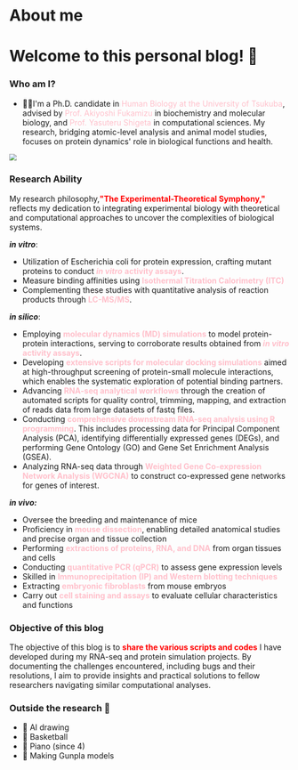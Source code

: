 # About me


# Welcome to this personal blog! :wave:



### Who am I?
* :man_scientist:I'm a Ph.D. candidate in <span style="color:pink;">Human Biology at the University of Tsukuba</span>, advised by <span style="color:pink;">Prof. Akiyoshi Fukamizu</span> in biochemistry and molecular biology, and <span style="color:pink;">Prof. Yasuteru Shigeta</span> in computational sciences. My research, bridging atomic-level analysis and animal model studies, focuses on protein dynamics' role in biological functions and health.

  

<img src="https://s2.loli.net/2024/02/07/HmLKsOu7BInCzvf.png" style="zoom:80%;" />

### Research Ability

My research philosophy,**<span style="color:red;">"The Experimental-Theoretical Symphony,"</span>**  reflects my dedication to integrating experimental biology with theoretical and computational approaches to uncover the complexities of biological systems.

***in vitro***: 

- Utilization of Escherichia coli for protein expression, crafting mutant proteins to conduct **<span style="color:pink;">*in vitro*</span>** **<span style="color:pink;">activity assays</span>**. 
- Measure binding affinities using **<span style="color:pink;">Isothermal Titration Calorimetry (ITC)</span>** 
- Complementing these studies with quantitative analysis of reaction products through **<span style="color:pink;">LC-MS/MS</span>**.

***in silico***: 

- Employing **<span style="color:pink;">molecular dynamics (MD) simulations</span>** to model protein-protein interactions, serving to corroborate results obtained from **<span style="color:pink;">*in vitro*</span>** **<span style="color:pink;">activity assays</span>**.
- Developing **<span style="color:pink;">extensive scripts for molecular docking simulations</span>** aimed at high-throughput screening of protein-small molecule interactions, which enables the systematic exploration of potential binding partners.
- Advancing **<span style="color:pink;">RNA-seq analytical workflows</span>** through the creation of automated scripts for quality control, trimming, mapping, and extraction of reads data from large datasets of fastq files. 
- Conducting **<span style="color:pink;">comprehensive downstream RNA-seq analysis using R programming</span>**. This includes processing data for Principal Component Analysis (PCA), identifying differentially expressed genes (DEGs), and performing Gene Ontology (GO) and Gene Set Enrichment Analysis (GSEA). 
- Analyzing RNA-seq data through **<span style="color:pink;">Weighted Gene Co-expression Network Analysis (WGCNA)</span>** to construct co-expressed gene networks for genes of interest. 

***in vivo:***

- Oversee the breeding and maintenance of mice
- Proficiency in **<span style="color:pink;">mouse dissection</span>**, enabling detailed anatomical studies and precise organ and tissue collection
- Performing **<span style="color:pink;">extractions of proteins, RNA, and DNA</span>** from organ tissues and cells
- Conducting **<span style="color:pink;">quantitative PCR (qPCR)</span>** to assess gene expression levels
- Skilled in **<span style="color:pink;">Immunoprecipitation (IP) and Western blotting techniques</span>**
- Extracting **<span style="color:pink;">embryonic fibroblasts</span>** from mouse embryos
- Carry out **<span style="color:pink;">cell staining and assays</span>** to evaluate cellular characteristics and functions


### Objective of this blog
The objective of this blog is to **<span style="color:red;">share the various scripts and codes</span>** I have developed during my RNA-seq and protein simulation projects. By documenting the challenges encountered, including bugs and their resolutions, I aim to provide insights and practical solutions to fellow researchers navigating similar computational analyses. 

### Outside the research :dart:

- :art:  AI drawing 
- :basketball:  Basketball
- :musical_keyboard:  Piano (since 4)
- :robot:  Making Gunpla models


